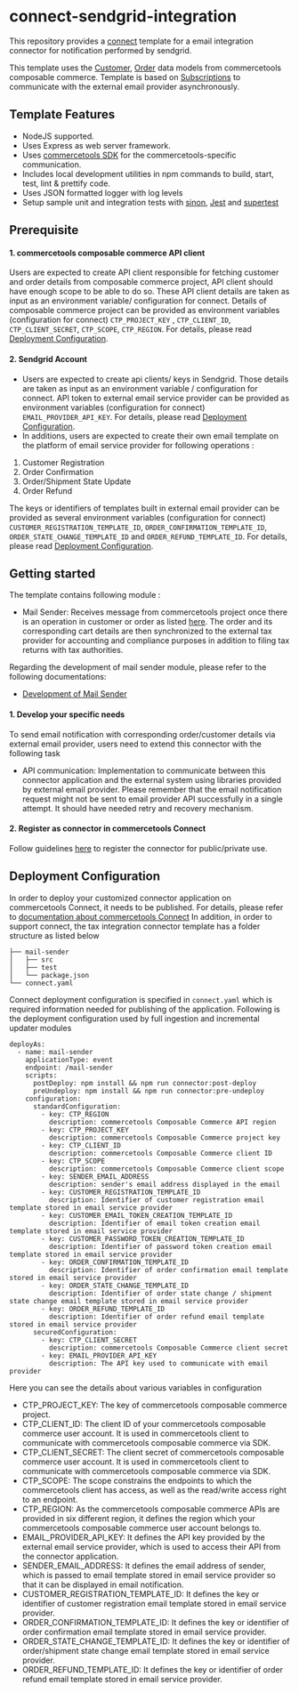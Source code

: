 # connect-sendgrid-integration
This repository provides a [connect](https://docs.commercetools.com/connect) template for a email integration connector for notification performed by sendgrid.

This template uses the [Customer](https://docs.commercetools.com/api/projects/customers),  [Order](https://docs.commercetools.com/api/projects/orders) data models from commercetools composable commerce. Template is based on [Subscriptions](https://docs.commercetools.com/api/projects/subscriptions) to communicate with the external email provider asynchronously.

## Template Features
- NodeJS supported.
- Uses Express as web server framework.
- Uses [commercetools SDK](https://docs.commercetools.com/sdk/js-sdk-getting-started) for the commercetools-specific communication.
- Includes local development utilities in npm commands to build, start, test, lint & prettify code.
- Uses JSON formatted logger with log levels
- Setup sample unit and integration tests with [sinon](https://sinonjs.org/), [Jest](https://jestjs.io/) and [supertest](https://github.com/ladjs/supertest#readme)

## Prerequisite
#### 1. commercetools composable commerce API client
Users are expected to create API client responsible for fetching customer and order details from composable commerce project, API client should have enough scope to be able to do so. These API client details are taken as input as an environment variable/ configuration for connect. Details of composable commerce project can be provided as environment variables (configuration for connect) `CTP_PROJECT_KEY` , `CTP_CLIENT_ID`, `CTP_CLIENT_SECRET`, `CTP_SCOPE`, `CTP_REGION`. For details, please read [Deployment Configuration](./README.md#deployment-configuration).

#### 2. Sendgrid Account
- Users are expected to create api clients/ keys in Sendgrid. Those details are taken as input as an environment variable / configuration for connect. API token to external email service provider can be provided as environment variables (configuration for connect) `EMAIL_PROVIDER_API_KEY`. For details, please read [Deployment Configuration](./README.md#deployment-configuration).
- In additions, users are expected to create their own email template on the platform of email service provider for following operations :
1. Customer Registration
4. Order Confirmation
5. Order/Shipment State Update
6. Order Refund

The keys or identifiers of templates built in external email provider can be provided as several environment variables (configuration for connect) `CUSTOMER_REGISTRATION_TEMPLATE_ID`, `ORDER_CONFIRMATION_TEMPLATE_ID`, `ORDER_STATE_CHANGE_TEMPLATE_ID` and `ORDER_REFUND_TEMPLATE_ID`. For details, please read [Deployment Configuration](./README.md#deployment-configuration).
 
## Getting started
The template contains following module :  
- Mail Sender: Receives message from commercetools project once there is an operation in customer or order as listed [here](./README.md#2-external-email-service-provider). The order and its corresponding cart details are then synchronized to the external tax provider for accounting and compliance purposes in addition to filing tax returns with tax authorities.

Regarding the development of mail sender module, please refer to the following documentations:
- [Development of Mail Sender](mail-sender/README.md)

#### 1. Develop your specific needs 
To send email notification with corresponding order/customer details via external email provider, users need to extend this connector with the following task
- API communication: Implementation to communicate between this connector application and the external system using libraries provided by external email provider. Please remember that the email notification request might not be sent to email provider API successfully in a single attempt. It should have needed retry and recovery mechanism.

#### 2. Register as connector in commercetools Connect
Follow guidelines [here](https://docs.commercetools.com/connect/getting-started) to register the connector for public/private use.

## Deployment Configuration
In order to deploy your customized connector application on commercetools Connect, it needs to be published. For details, please refer to [documentation about commercetools Connect](https://docs.commercetools.com/connect/concepts)
In addition, in order to support connect, the tax integration connector template has a folder structure as listed below
```
├── mail-sender
│   ├── src
│   ├── test
│   └── package.json
└── connect.yaml
```

Connect deployment configuration is specified in `connect.yaml` which is required information needed for publishing of the application. Following is the deployment configuration used by full ingestion and incremental updater modules
```
deployAs:
  - name: mail-sender
    applicationType: event
    endpoint: /mail-sender
    scripts:
      postDeploy: npm install && npm run connector:post-deploy
      preUndeploy: npm install && npm run connector:pre-undeploy
    configuration:
      standardConfiguration:
        - key: CTP_REGION
          description: commercetools Composable Commerce API region
        - key: CTP_PROJECT_KEY
          description: commercetools Composable Commerce project key
        - key: CTP_CLIENT_ID
          description: commercetools Composable Commerce client ID
        - key: CTP_SCOPE
          description: commercetools Composable Commerce client scope
        - key: SENDER_EMAIL_ADDRESS
          description: sender's email address displayed in the email
        - key: CUSTOMER_REGISTRATION_TEMPLATE_ID
          description: Identifier of customer registration email template stored in email service provider
        - key: CUSTOMER_EMAIL_TOKEN_CREATION_TEMPLATE_ID
          description: Identifier of email token creation email template stored in email service provider
        - key: CUSTOMER_PASSWORD_TOKEN_CREATION_TEMPLATE_ID
          description: Identifier of password token creation email template stored in email service provider
        - key: ORDER_CONFIRMATION_TEMPLATE_ID
          description: Identifier of order confirmation email template stored in email service provider
        - key: ORDER_STATE_CHANGE_TEMPLATE_ID
          description: Identifier of order state change / shipment state change email template stored in email service provider
        - key: ORDER_REFUND_TEMPLATE_ID
          description: Identifier of order refund email template stored in email service provider
      securedConfiguration:
        - key: CTP_CLIENT_SECRET
          description: commercetools Composable Commerce client secret
        - key: EMAIL_PROVIDER_API_KEY
          description: The API key used to communicate with email provider

```

Here you can see the details about various variables in configuration
- CTP_PROJECT_KEY: The key of commercetools composable commerce project.
- CTP_CLIENT_ID: The client ID of your commercetools composable commerce user account. It is used in commercetools client to communicate with commercetools composable commerce via SDK.
- CTP_CLIENT_SECRET: The client secret of commercetools composable commerce user account. It is used in commercetools client to communicate with commercetools composable commerce via SDK.
- CTP_SCOPE: The scope constrains the endpoints to which the commercetools client has access, as well as the read/write access right to an endpoint.
- CTP_REGION: As the commercetools composable commerce APIs are provided in six different region, it defines the region which your commercetools composable commerce user account belongs to.
- EMAIL_PROVIDER_API_KEY: It defines the API key provided by the external email service provider, which is used to access their API from the connector application.
- SENDER_EMAIL_ADDRESS: It defines the email address of sender, which is passed to email template stored in email service provider so that it can be displayed in email notification.
- CUSTOMER_REGISTRATION_TEMPLATE_ID: It defines the key or identifier of customer registration email template stored in email service provider.
- ORDER_CONFIRMATION_TEMPLATE_ID: It defines the key or identifier of order confirmation email template stored in email service provider.
- ORDER_STATE_CHANGE_TEMPLATE_ID: It defines the key or identifier of order/shipment state change email template stored in email service provider.
- ORDER_REFUND_TEMPLATE_ID: It defines the key or identifier of order refund email template stored in email service provider.
